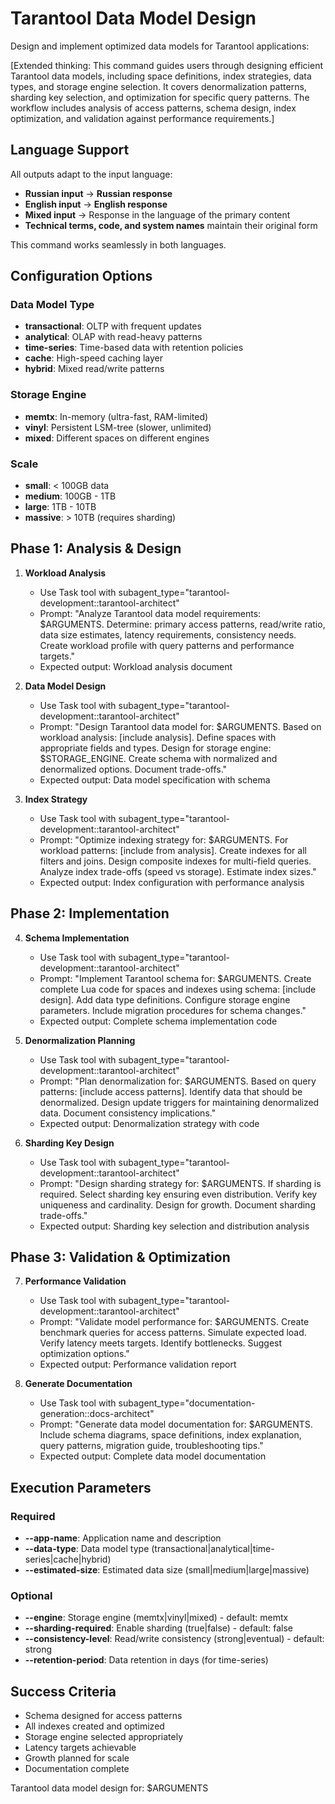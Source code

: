 # Tarantool Data Model Design

Design and implement optimized data models for Tarantool applications:

[Extended thinking: This command guides users through designing efficient Tarantool data models, including space definitions, index strategies, data types, and storage engine selection. It covers denormalization patterns, sharding key selection, and optimization for specific query patterns. The workflow includes analysis of access patterns, schema design, index optimization, and validation against performance requirements.]

## Language Support

All outputs adapt to the input language:
- **Russian input** → **Russian response**
- **English input** → **English response**
- **Mixed input** → Response in the language of the primary content
- **Technical terms, code, and system names** maintain their original form

This command works seamlessly in both languages.

## Configuration Options

### Data Model Type
- **transactional**: OLTP with frequent updates
- **analytical**: OLAP with read-heavy patterns
- **time-series**: Time-based data with retention policies
- **cache**: High-speed caching layer
- **hybrid**: Mixed read/write patterns

### Storage Engine
- **memtx**: In-memory (ultra-fast, RAM-limited)
- **vinyl**: Persistent LSM-tree (slower, unlimited)
- **mixed**: Different spaces on different engines

### Scale
- **small**: < 100GB data
- **medium**: 100GB - 1TB
- **large**: 1TB - 10TB
- **massive**: > 10TB (requires sharding)

## Phase 1: Analysis & Design

1. **Workload Analysis**
   - Use Task tool with subagent_type="tarantool-development::tarantool-architect"
   - Prompt: "Analyze Tarantool data model requirements: $ARGUMENTS. Determine: primary access patterns, read/write ratio, data size estimates, latency requirements, consistency needs. Create workload profile with query patterns and performance targets."
   - Expected output: Workload analysis document

2. **Data Model Design**
   - Use Task tool with subagent_type="tarantool-development::tarantool-architect"
   - Prompt: "Design Tarantool data model for: $ARGUMENTS. Based on workload analysis: [include analysis]. Define spaces with appropriate fields and types. Design for storage engine: $STORAGE_ENGINE. Create schema with normalized and denormalized options. Document trade-offs."
   - Expected output: Data model specification with schema

3. **Index Strategy**
   - Use Task tool with subagent_type="tarantool-development::tarantool-architect"
   - Prompt: "Optimize indexing strategy for: $ARGUMENTS. For workload patterns: [include from analysis]. Create indexes for all filters and joins. Design composite indexes for multi-field queries. Analyze index trade-offs (speed vs storage). Estimate index sizes."
   - Expected output: Index configuration with performance analysis

## Phase 2: Implementation

4. **Schema Implementation**
   - Use Task tool with subagent_type="tarantool-development::tarantool-architect"
   - Prompt: "Implement Tarantool schema for: $ARGUMENTS. Create complete Lua code for spaces and indexes using schema: [include design]. Add data type definitions. Configure storage engine parameters. Include migration procedures for schema changes."
   - Expected output: Complete schema implementation code

5. **Denormalization Planning**
   - Use Task tool with subagent_type="tarantool-development::tarantool-architect"
   - Prompt: "Plan denormalization for: $ARGUMENTS. Based on query patterns: [include access patterns]. Identify data that should be denormalized. Design update triggers for maintaining denormalized data. Document consistency implications."
   - Expected output: Denormalization strategy with code

6. **Sharding Key Design**
   - Use Task tool with subagent_type="tarantool-development::tarantool-architect"
   - Prompt: "Design sharding strategy for: $ARGUMENTS. If sharding is required. Select sharding key ensuring even distribution. Verify key uniqueness and cardinality. Design for growth. Document sharding trade-offs."
   - Expected output: Sharding key selection and distribution analysis

## Phase 3: Validation & Optimization

7. **Performance Validation**
   - Use Task tool with subagent_type="tarantool-development::tarantool-architect"
   - Prompt: "Validate model performance for: $ARGUMENTS. Create benchmark queries for access patterns. Simulate expected load. Verify latency meets targets. Identify bottlenecks. Suggest optimization options."
   - Expected output: Performance validation report

8. **Generate Documentation**
   - Use Task tool with subagent_type="documentation-generation::docs-architect"
   - Prompt: "Generate data model documentation for: $ARGUMENTS. Include schema diagrams, space definitions, index explanation, query patterns, migration guide, troubleshooting tips."
   - Expected output: Complete data model documentation

## Execution Parameters

### Required
- **--app-name**: Application name and description
- **--data-type**: Data model type (transactional|analytical|time-series|cache|hybrid)
- **--estimated-size**: Estimated data size (small|medium|large|massive)

### Optional
- **--engine**: Storage engine (memtx|vinyl|mixed) - default: memtx
- **--sharding-required**: Enable sharding (true|false) - default: false
- **--consistency-level**: Read/write consistency (strong|eventual) - default: strong
- **--retention-period**: Data retention in days (for time-series)

## Success Criteria

- Schema designed for access patterns
- All indexes created and optimized
- Storage engine selected appropriately
- Latency targets achievable
- Growth planned for scale
- Documentation complete

Tarantool data model design for: $ARGUMENTS
